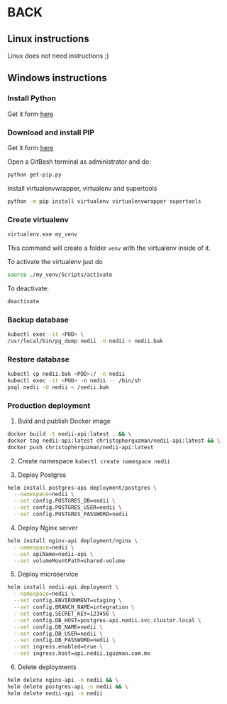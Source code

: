 # BACK

## Linux instructions

Linux does not need instructions ;)


## Windows instructions

### Install Python 

Get it form [here](https://www.python.org/downloads/)

### Download and install PIP

Get it form [here](https://bootstrap.pypa.io/get-pip.py)

Open a GitBash terminal as administrator and do:

```sh
python get-pip.py
```

Install virtualenvwrapper, virtualenv and supertools

```sh
python -m pip install virtualenv virtualenvwrapper supertools
```

### Create virtualenv

```sh
virtualenv.exe my_venv
```

This command will create a folder `venv` with the virtualenv inside of it.

To activate the virtualenv just do

```sh
source ./my_venv/Scripts/activate
```

To deactivate:

```sh
deactivate
```

### Backup database
```sh
kubectl exec -it <POD> \
/usr/local/bin/pg_dump nedii -U nedii > nedii.bak
```

### Restore database
```sh
kubectl cp nedii.bak <POD>:/ -n nedii
kubectl exec -it <POD> -n nedii -- /bin/sh
psql nedii -U nedii < /nedii.bak
```

### Production deployment

1) Build and publish Docker image
```sh
docker build -t nedii-api:latest . && \
docker tag nedii-api:latest christopherguzman/nedii-api:latest && \
docker push christopherguzman/nedii-api:latest
```

2) Create namespace
`kubectl create namespace nedii`

3) Deploy Postgres
```sh
helm install postgres-api deployment/postgres \
  --namespace=nedii \
  --set config.POSTGRES_DB=nedii \
  --set config.POSTGRES_USER=nedii \
  --set config.POSTGRES_PASSWORD=nedii
```

4) Deploy Nginx server
```sh
helm install nginx-api deployment/nginx \
  --namespace=nedii \
  --set apiName=nedii-api \
  --set volumeMountPath=shared-volume
```

5) Deploy microservice
```sh
helm install nedii-api deployment \
  --namespace=nedii \
  --set config.ENVIRONMENT=staging \
  --set config.BRANCH_NAME=integration \
  --set config.SECRET_KEY=123456 \
  --set config.DB_HOST=postgres-api.nedii.svc.cluster.local \
  --set config.DB_NAME=nedii \
  --set config.DB_USER=nedii \
  --set config.DB_PASSWORD=nedii \
  --set ingress.enabled=true \
  --set ingress.host=api.nedii.iguzman.com.mx
```

6) Delete deployments
```sh
helm delete nginx-api -n nedii && \
helm delete postgres-api -n nedii && \
helm delete nedii-api -n nedii
```
